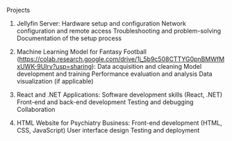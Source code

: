 Projects

1. Jellyfin Server:
        Hardware setup and configuration 
        Network configuration and remote access
        Troubleshooting and problem-solving
        Documentation of the setup process

2. Machine Learning Model for Fantasy Football (https://colab.research.google.com/drive/1j_5b9c508CTTYG0pnBMWfMxUWK-9UIrv?usp=sharing):
        Data acquisition and cleaning
        Model development and training
        Performance evaluation and analysis
        Data visualization (if applicable)
   

4. React and .NET Applications:
        Software development skills (React, .NET)
        Front-end and back-end development
        Testing and debugging
        Collaboration

5. HTML Website for Psychiatry Business:
        Front-end development (HTML, CSS, JavaScript)
        User interface design
        Testing and deployment
